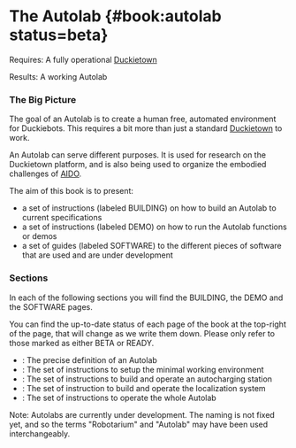 # The Autolab {#book:autolab status=beta}

<div class='requirements' markdown="1">

Requires: A fully operational [Duckietown](+opmanual_duckietown#duckietowns)

Results: A working Autolab
</div>



### The Big Picture

The goal of an Autolab is to create a human free, automated environment for Duckiebots. This requires a bit more than just a standard [Duckietown](+opmanual_duckietown#duckietowns) to work. 

An Autolab can serve different purposes. It is used for research on the Duckietown platform, and is also being used to organize the embodied challenges of [AIDO]((+AIDO#AIDO)).

The aim of this book is to present:

- a set of instructions (labeled BUILDING) on how to build an Autolab to current specifications
- a set of instructions (labeled DEMO) on how to run the Autolab functions or demos
- a set of guides (labeled SOFTWARE) to the different pieces of software that are used and are under development

### Sections

In each of the following sections you will find the BUILDING, the DEMO and the SOFTWARE pages.

You can find the up-to-date status of each page of the book at the top-right of the page, that will change as we write them down. Please only refer to those marked as either BETA or READY. 

- [](#autolab-definition) : The precise definition of an Autolab
- [](#autolab-minimal-requirements) : The set of instructions to setup the minimal working environment
- [](#autolab-auto-charging) : The set of instructions to build and operate an autocharging station
- [](#autolab-localization) : The set of instruction to build and operate the localization system
- [](#autolab-operation-manual) : The set of instructions to operate the whole Autolab


Note: Autolabs are currently under development. The naming is not fixed yet, and so the terms "Robotarium" and "Autolab" may have been used interchangeably.